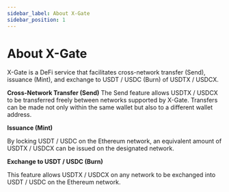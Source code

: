 ```yaml
---
sidebar_label: About X-Gate
sidebar_position: 1
---
```


# About X-Gate

X-Gate is a DeFi service that facilitates cross-network transfer (Send), issuance (Mint), and exchange to USDT / USDC (Burn) of USDTX / USDCX.

**Cross-Network Transfer (Send)**
The Send feature allows USDTX / USDCX to be transferred freely between networks supported by X-Gate. Transfers can be made not only within the same wallet but also to a different wallet address.

**Issuance (Mint)**

By locking USDT / USDC on the Ethereum network, an equivalent amount of USDTX / USDCX can be issued on the designated network.

**Exchange to USDT / USDC (Burn)**

This feature allows USDTX / USDCX on any network to be exchanged into USDT / USDC on the Ethereum network.